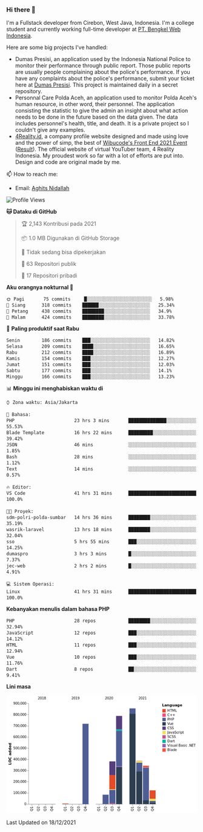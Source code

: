 ### Hi there 👋
I'm a Fullstack developer from Cirebon, West Java, Indonesia. I'm a college student and currently working full-time developer at [PT. Bengkel Web Indonesia](https://github.com/PT-Bengkel-Web-Indonesia).

Here are some big projects I've handled:
- Dumas Presisi, an application used by the Indonesia National Police to monitor their performance through public report. Those public reports are usually people complaining about the police's performance. If you have any complaints about the police's performance, submit your ticket here at [Dumas Presisi](https://dumaspresisi.polri.go.id/dumaspro). This project is maintained daily in a secret repository.
- Personnal Care Polda Aceh, an application used to monitor Polda Aceh's human resource, in other word, their personnel. The application consisting the statistic to give the admin an insight about what action needs to be done in the future based on the data given. The data includes personnel's health, title, and death. It is a private project so I couldn't give any examples.
- [4Reality.id](https://4reality.id), a company profile website designed and made using love and the power of simp, the best of [Wibucode's Front End 2021 Event](https://github.com/wibucode02/submision-event-frontend-2021) ([Result](https://github.com/wibucode02/top-5-pemenang-event-front-end-wibucode-2021)). The official website of virtual YouTuber team, 4 Reality Indonesia. My proudest work so far with a lot of efforts are put into. Design and code are original made by me.

📫 How to reach me:
- Email: [Aghits Nidallah](mailto:yourlovelydev@gmail.com)

<!--START_SECTION:waka-->
![Profile Views](http://img.shields.io/badge/Profil%20dilihat-1-blue)

**🐱 Dataku di GitHub** 

> 🏆 2,143 Kontribusi pada 2021
 > 
> 📦 1.0 MB Digunakan di GitHub Storage 
 > 
> 🚫 Tidak sedang bisa dipekerjakan
 > 
> 📜 63 Repositori publik 
 > 
> 🔑 17 Repositori pribadi  
 > 
**Aku orangnya nokturnal 🦉** 

```text
🌞 Pagi       75 commits     █░░░░░░░░░░░░░░░░░░░░░░░░   5.98% 
🌆 Siang      318 commits    ██████░░░░░░░░░░░░░░░░░░░   25.34% 
🌃 Petang     438 commits    ████████░░░░░░░░░░░░░░░░░   34.9% 
🌙 Malam      424 commits    ████████░░░░░░░░░░░░░░░░░   33.78%

```
📅 **Paling produktif saat Rabu** 

```text
Senin        186 commits    ███░░░░░░░░░░░░░░░░░░░░░░   14.82% 
Selasa       209 commits    ████░░░░░░░░░░░░░░░░░░░░░   16.65% 
Rabu         212 commits    ████░░░░░░░░░░░░░░░░░░░░░   16.89% 
Kamis        154 commits    ███░░░░░░░░░░░░░░░░░░░░░░   12.27% 
Jumat        151 commits    ███░░░░░░░░░░░░░░░░░░░░░░   12.03% 
Sabtu        177 commits    ███░░░░░░░░░░░░░░░░░░░░░░   14.1% 
Minggu       166 commits    ███░░░░░░░░░░░░░░░░░░░░░░   13.23%

```


📊 **Minggu ini menghabiskan waktu di** 

```text
⌚︎ Zona waktu: Asia/Jakarta

💬 Bahasa: 
PHP                      23 hrs 3 mins       ██████████████░░░░░░░░░░░   55.53% 
Blade Template           16 hrs 22 mins      █████████░░░░░░░░░░░░░░░░   39.42% 
JSON                     46 mins             ░░░░░░░░░░░░░░░░░░░░░░░░░   1.85% 
Bash                     28 mins             ░░░░░░░░░░░░░░░░░░░░░░░░░   1.12% 
Text                     14 mins             ░░░░░░░░░░░░░░░░░░░░░░░░░   0.57%

🔥 Editor: 
VS Code                  41 hrs 31 mins      █████████████████████████   100.0%

🐱‍💻 Proyek: 
sdm-polri-polda-sumbar   14 hrs 36 mins      ████████░░░░░░░░░░░░░░░░░   35.19% 
wasrik-laravel           13 hrs 18 mins      ████████░░░░░░░░░░░░░░░░░   32.04% 
sso                      5 hrs 55 mins       ███░░░░░░░░░░░░░░░░░░░░░░   14.25% 
dumaspro                 3 hrs 3 mins        █░░░░░░░░░░░░░░░░░░░░░░░░   7.37% 
jec-web                  2 hrs 2 mins        █░░░░░░░░░░░░░░░░░░░░░░░░   4.91%

💻 Sistem Operasi: 
Linux                    41 hrs 31 mins      █████████████████████████   100.0%

```

**Kebanyakan menulis dalam bahasa PHP** 

```text
PHP                      28 repos            ████████░░░░░░░░░░░░░░░░░   32.94% 
JavaScript               12 repos            ███░░░░░░░░░░░░░░░░░░░░░░   14.12% 
HTML                     11 repos            ███░░░░░░░░░░░░░░░░░░░░░░   12.94% 
Vue                      10 repos            ███░░░░░░░░░░░░░░░░░░░░░░   11.76% 
Dart                     8 repos             ██░░░░░░░░░░░░░░░░░░░░░░░   9.41%

```


**Lini masa**

![Chart not found](https://raw.githubusercontent.com/NikarashiHatsu/NikarashiHatsu/master/charts/bar_graph.png) 


 Last Updated on 18/12/2021
<!--END_SECTION:waka-->
